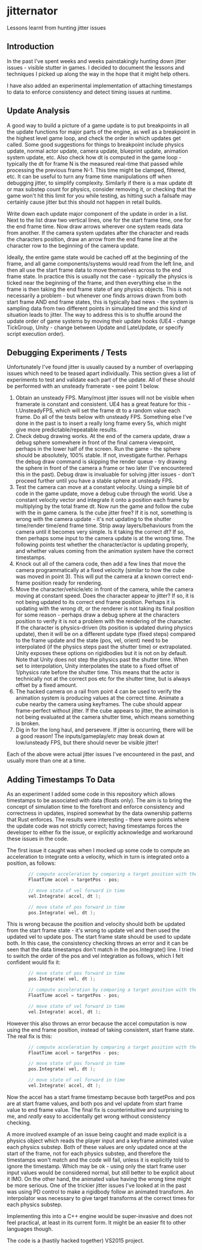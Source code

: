 # jitternator
Lessons learnt from hunting jitter issues


## Introduction

In the past I've spent weeks and weeks painstakingly hunting down jitter issues - visible stutter in games. I decided to document the lessons and techniques I picked up along the way in the hope that it might help others.

I have also added an experimental implementation of attaching timestamps to data to enforce consistency and detect timing issues at runtime.


## Update Analysis

A good way to build a picture of a game update is to put breakpoints in all the update functions for major parts of the engine, as well as a breakpoint in the highest level game loop, and check the order in which updates get called. Some good suggestions for things to breakpoint include physics update, normal actor update, camera update, blueprint update, animation system update, etc. Also check how dt is computed in the game loop - typically the dt for frame N is the measured real-time that passed while processing the previous frame N-1. This time might be clamped, filtered, etc. It can be useful to turn any frame time manipulations off when debugging jitter, to simplify complexity. Similarly if there is a max update dt or max substep count for physics, consider removing it, or checking that the game won't hit this limit for you while testing, as hitting such a failsafe may certainly cause jitter but this should not happen in retail builds.

Write down each update major component of the update in order in a list. Next to the list draw two vertical lines, one for the start frame time, one for the end frame time. Now draw arrows wherever one system reads data from another. If the camera system updates after the character and reads the characters position, draw an arrow from the end frame line at the character row to the beginning of the camera update.

Ideally, the entire game state would be cached off at the beginning of the frame, and all game components/systems would read from the left line, and then all use the start frame data to move themselves across to the end frame state. In practice this is usually not the case - typically the physics is ticked near the beginning of the frame, and then everything else in the frame is then taking the end frame state of any physics objects. This is not necessarily a problem - but whenever one finds arrows drawn from both start frame AND end frame states, this is typically bad news - the system is sampling data from two different points in simulated time and this kind of situation leads to jitter. The way to address this is to shuffle around the update order of game systems by moving their update hooks (UE4 - change TickGroup, Unity - change between Update and LateUpdate, or specify script execution order).


## Debugging Experiments / Tests

Unfortunately I've found jitter is usually caused by a number of overlapping issues which need to be teased apart individually. This section gives a list of experiments to test and validate each part of the update. All of these should be performed with an unsteady framerate - see point 1 below.

1. Obtain an unsteady FPS. Many/most jitter issues will not be visible when framerate is constant and consistent. UE4 has a great feature for this - t.UnsteadyFPS, which will set the frame dt to a random value each frame. Do all of the tests below with unsteady FPS. Something else I've done in the past is to insert a really long frame every 5s, which might give more predictable/repeatable results.
2. Check debug drawing works. At the end of the camera update, draw a debug sphere somewhere in front of the final camera viewpoint, perhaps in the lower half of the screen. Run the game - the sphere should be absolutely, 100% stable. If not, investigate further. Perhaps the debug draw command is skipping the render queue - try drawing the sphere in front of the camera a frame or two later (I've encountered this in the past). Debug draw is invaluable for solving jitter issues - don't proceed further until you have a stable sphere at unsteady FPS.
3. Test the camera can move at a constant velocity. Using a simple bit of code in the game update, move a debug cube through the world. Use a constant velocity vector and integrate it onto a position each frame by multiplying by the total frame dt. Now run the game and follow the cube with the in game camera. Is the cube jitter free? If it is not, something is wrong with the camera update - it's not updating to the shutter time/render time/end frame time. Strip away layers/behaviours from the camera until it becomes very simple. Is it taking the correct dt? If so, then perhaps some input to the camera update is at the wrong time. The following points test whether the character/actor is updating properly, and whether values coming from the animation system have the correct timestamps.
4. Knock out all of the camera code, then add a few lines that move the camera programmatically at a fixed velocity (similar to how the cube was moved in point 3). This will put the camera at a known correct end-frame position ready for rendering.
5. Move the character/vehicle/etc in front of the camera, while the camera moving at constant speed. Does the character appear to jitter? If so, it is not being updated to its correct end frame position. Perhaps it is updating with the wrong dt, or the renderer is not taking its final position for some reason - perhaps draw a debug sphere at the characters position to verify it is not a problem with the rendering of the character. If the character is physics-driven (its position is updated during physics update), then it will be on a different update type (fixed steps) compared to the frame update and the state (pos, vel, orient) need to be interpolated (if the physics steps past the shutter time) or extrapolated. Unity exposes these options on rigidbodies but it is not on by default. Note that Unity does not step the physics past the shutter time. When set to interpolation, Unity interpolates the state to a fixed offset of 1/physics rate before the shutter time. This means that the actor is technically not at the correct pos etc for the shutter time, but is always offset by a fixed amount.
6. The hacked camera on a rail from point 4 can be used to verify the animation system is producing values at the correct time. Animate a cube nearby the camera using keyframes. The cube should appear frame-perfect without jitter. If the cube appears to jitter, the animation is not being evaluated at the camera shutter time, which means something is broken.
7. Dig in for the long haul, and persevere. If jitter is occurring, there will be a good reason! The inputs/gameplay/etc may break down at low/unsteady FPS, but there should never be visible jitter!

Each of the above were actual jitter issues I've encountered in the past, and usually more than one at a time.


## Adding Timestamps To Data

As an experiment I added some code in this repository which allows timestamps to be associated with data (floats only). The aim is to bring the concept of simulation time to the forefront and enforce consistency and correctness in updates, inspired somewhat by the data ownership patterns that Rust enforces. The results were interesting - there were points where the update code was not strictly correct; having timestamps forces the developer to either fix the issue, or explicitly acknowledge and workaround these issues in the code.

The first issue it caught was when I mocked up some code to compute an acceleration to integrate onto a velocity, which in turn is integrated onto a position, as follows:

```cpp
		// compute acceleration by comparing a target position with the current position
		FloatTime accel = targetPos - pos;

		// move state of vel forward in time
		vel.Integrate( accel, dt );

		// move state of pos forward in time
		pos.Integrate( vel, dt );
```

 This is wrong because the position and velocity should both be updated from the start frame state - it's wrong to update vel and then used the updated vel to update pos. The start frame state should be used to update both. In this case, the consistency checking throws an error and it can be seen that the data timestamps don't match in the pos.Integrate() line. I tried to switch the order of the pos and vel integration as follows, which I felt confident would fix it:

```cpp
		// move state of pos forward in time
		pos.Integrate( vel, dt );

		// compute acceleration by comparing a target position with the current position
		FloatTime accel = targetPos - pos;

		// move state of vel forward in time
		vel.Integrate( accel, dt );
```

However this also throws an error because the accel computation is now using the end frame position, instead of taking consistent, start frame state. The real fix is this:

```cpp
		// compute acceleration by comparing a target position with the current position
		FloatTime accel = targetPos - pos;

		// move state of pos forward in time
		pos.Integrate( vel, dt );

		// move state of vel forward in time
		vel.Integrate( accel, dt );
```

Now the accel has a start frame timestamp because both targetPos and pos are at start frame values, and both pos and vel update from start frame value to end frame value. The final fix is counterintuitive and surprising to me, and *really* easy to accidentally get wrong without consistency checking.

A more involved example of an issue being caught and made explicit is a physics object which reads the player input and a keyframe animated value each physics substep. Both of these values are only updated once at the start of the frame, not for each physics substep, and therefore the timestamps won't match and the code will fail, unless it is explicitly told to ignore the timestamp. Which may be ok - using only the start frame user input values would be considered normal, but still better to be explicit about it IMO. On the other hand, the animated value having the wrong time might be more serious. One of the trickier jitter issues I've looked at in the past was using PD control to make a rigidbody follow an animated transform. An interpolator was necessary to give target transforms at the correct times for each physics substep.

Implementing this into a C++ engine would be super-invasive and does not feel practical, at least in its current form. It might be an easier fit to other languages though.

The code is a (hastily hacked together) VS2015 project.
